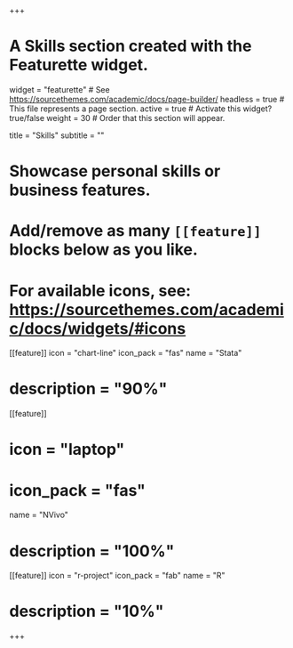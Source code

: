 +++
# A Skills section created with the Featurette widget.
widget = "featurette"  # See https://sourcethemes.com/academic/docs/page-builder/
headless = true  # This file represents a page section.
active = true  # Activate this widget? true/false
weight = 30  # Order that this section will appear.

title = "Skills"
subtitle = ""

# Showcase personal skills or business features.
# 
# Add/remove as many `[[feature]]` blocks below as you like.
# 
# For available icons, see: https://sourcethemes.com/academic/docs/widgets/#icons

[[feature]]
  icon = "chart-line"
  icon_pack = "fas"
  name = "Stata"
  # description = "90%"
  
[[feature]]
  # icon = "laptop"
  # icon_pack = "fas"
  name = "NVivo"
  # description = "100%"  
  
[[feature]]
  icon = "r-project"
  icon_pack = "fab"
  name = "R"
  # description = "10%"

+++
